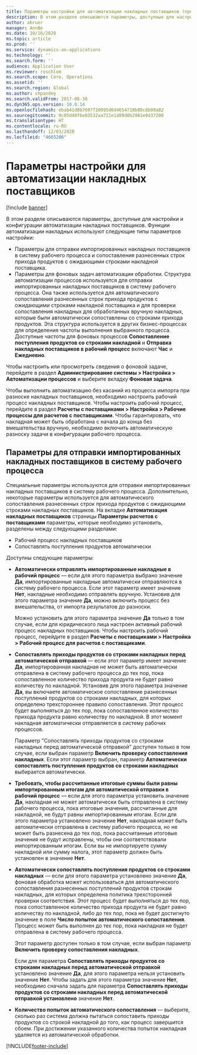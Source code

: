 ```yaml
---
title: Параметры настройки для автоматизации накладных поставщиков (предварительная версия)
description: В этом разделе описываются параметры, доступные для настройки и конфигурации автоматизации накладных поставщиков.
author: abruer
manager: AnnBe
ms.date: 10/16/2020
ms.topic: article
ms.prod: ''
ms.service: dynamics-ax-applications
ms.technology: ''
ms.search.form: ''
audience: Application User
ms.reviewer: roschlom
ms.search.scope: Core, Operations
ms.assetid: ''
ms.search.region: Global
ms.author: shpandey
ms.search.validFrom: 2017-08-30
ms.dyn365.ops.version: 10.0.14
ms.openlocfilehash: ebab41d8b7697f20095d6d4654718b88c8b08a82
ms.sourcegitcommit: 9c05d48f6e03532aa711e1d89d0b2981e9d37200
ms.translationtype: HT
ms.contentlocale: ru-RU
ms.lasthandoff: 12/03/2020
ms.locfileid: "4665206"
---
```

# <a name="setup-options-for-vendor-invoice-automation"></a>Параметры настройки для автоматизации накладных поставщиков

[!include [banner](../includes/banner.md)]

В этом разделе описываются параметры, доступные для настройки и конфигурации автоматизации накладных поставщиков. Функции автоматизации накладных используют следующие типы параметров настройки:

- Параметры для отправки импортированных накладных поставщиков в систему рабочего процесса и сопоставления разнесенных строк прихода продуктов с ожидающими строками накладной поставщика.
- Параметры для фоновых задач автоматизации обработки. Структура автоматизации процессов используется для отправки импортированных накладных поставщиков в систему рабочего процесса. Она также используется для автоматического сопоставления разнесенных строк прихода продуктов с ожидающими строками накладной поставщика и для проверки сопоставления накладных для обработанных вручную накладных, которые были автоматически сопоставлены со строками прихода продуктов. Эта структура используется в других бизнес-процессах для определения частоты выполнения выбранного процесса. Доступные частоты для фоновых процессов **Сопоставление поступления продуктов со строками накладной** и **Отправка накладных поставщиков в рабочий процесс** включают **Час** и **Ежедневно**.

Чтобы настроить или просмотреть сведения о фоновой задаче, перейдите в раздел **Администрирование системы \> Настройка \> Автоматизации процессов** и выберите вкладку **Фоновая задача**.

Чтобы выполнить автоматизацию без касаний из процесса импорта при разноске накладных поставщиков, необходимо настроить рабочий процесс накладных поставщиков. Чтобы настроить рабочий процесс, перейдите в раздел **Расчеты с поставщиками > Настройка > Рабочие процессы для расчетов с поставщиками**. Чтобы гарантировать, что накладная может быть обработана с начала до конца без вмешательства вручную, необходимо включить автоматическую разноску задачи в конфигурации рабочего процесса.

## <a name="parameters-for-submitting-imported-vendor-invoices-to-the-workflow-system"></a>Параметры для отправки импортированных накладных поставщиков в систему рабочего процесса

Специальные параметры используются для отправки импортированных накладных поставщиков в систему рабочего процесса. Дополнительно, некоторые параметры используется для автоматического сопоставления разнесенных строк прихода продуктов с ожидающими строками накладных поставщиков. На вкладке **Автоматизация накладных поставщиков** страницы **Параметры расчетов с поставщиками** параметры, которые необходимо установить, разделены между следующими разделами:

- Рабочий процесс накладных поставщиков
- Сопоставлять поступления продуктов автоматически

Доступны следующие параметры:

- **Автоматически отправлять импортированные накладные в рабочий процесс** — если для этого параметра выбрано значение **Да**, импортированные накладные автоматически отправляются в систему рабочего процесса. Если этот параметр имеет значение **Нет**, накладные необходимо отправлять вручную. Установив для этого параметра значение **Да**, можно включить процесс без вмешательства, от импорта результатов до разноски.

    Можно установить для этого параметра значение **Да** только в том случае, если для юридического лица настроен активный рабочий процесс накладных поставщиков. Чтобы настроить рабочий процесс, перейдите в раздел **Расчеты с поставщиками \> Настройка \> Рабочий процесс для расчетов с поставщиками**.

- **Сопоставлять приходы продуктов со строками накладных перед автоматической отправкой** — если этот параметр имеет значение **Да**, импортированная накладная не может быть автоматически отправлена в систему рабочего процесса до тех пор, пока сопоставленное количество прихода продукта не будет равно количеству по накладной. Установив для этого параметра значение **Да**, вы включаете автоматическое сопоставление разнесенных поступлений продуктов со строками накладных, для которых определено трехстороннее правило сопоставления. Этот процесс будет выполняться до тех пор, пока сопоставленное количество прихода продукта равно количеству по накладной. В этот момент накладная автоматически отправляется в систему рабочих процессов.

    Параметр "Сопоставлять приходы продуктов со строками накладных перед автоматической отправкой" доступен только в том случае, если выбран параметр **Включить проверку сопоставления накладных**. Если этот параметр выбран, параметр **Автоматически сопоставлять поступления продуктов со строками накладных** выбирается автоматически.

- **Требовать, чтобы рассчитанные итоговые суммы были равны импортированным итогам для автоматической отправки в рабочий процесс** — если для этого параметра установить значение **Да**, накладная не может автоматически быть отправлена в систему рабочего процесса, пока итоговые значения, рассчитанные для накладной, не будут равны импортированным итогам. Если для этого параметра установлено значение **Нет**, накладная может быть автоматически отправлена в систему рабочего процесса, но не может быть разнесена до тех пор, пока рассчитанные итоговые значения не будут исправлены, чтобы они соответствовали импортированным итогам. Если вы не импортируете сумму накладной или сумму налога, этот параметр должен быть установлен в значение **Нет**.
- **Автоматически сопоставлять поступления продуктов со строками накладных** — если для этого параметра установлено значение **Да**, фоновая обработка может использоваться для автоматического сопоставления разнесенных поступлений продуктов строкам накладных, для которых определена политика трехсторонней проверки соответствия. Этот процесс будет выполняться до тех пор, пока сопоставленное количество прихода продукта не будет равно количеству по накладной, либо до тех пор, пока не будет достигнуто значение в поле **Число попыток автоматического сопоставления**. Процесс может быть выполнен до тех пор, пока накладная не будет отправлена в систему рабочего процесса.

    Этот параметр доступен только в том случае, если выбран параметр **Включить проверку сопоставления накладных**.

    Если для параметра **Сопоставлять приходы продуктов со строками накладных перед автоматической отправкой** установлено значение **Да**, для этого параметра нельзя установить значение **Нет**. Чтобы задать для этого параметра значение **Нет**, необходимо сначала задать для параметра **Сопоставлять приходы продуктов со строками накладных перед автоматической отправкой установлено** значение **Нет**.

- **Количество попыток автоматического сопоставления** — выберите, сколько раз система должна пытаться сопоставить приходы продуктов со строкой накладной до того, как процесс завершится сбоем. При достижении указанного количества попыток накладная удаляется из автоматической обработки.



[!INCLUDE[footer-include](../../includes/footer-banner.md)]